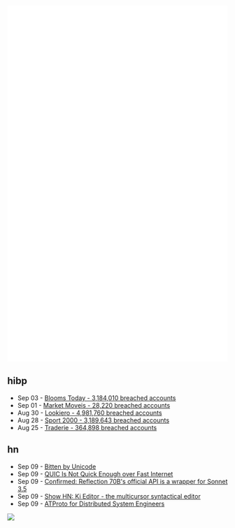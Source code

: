 ![Metrics](https://raw.githubusercontent.com/phixion/phixion/master/metrics.svg)

## hibp

<!--
for https://github.com/phixion/phixion/blob/main/.github/workflows/feeds.yml
-->
<!--START_SECTION:haveibeenpwnd-->
- Sep 03 - [Blooms Today - 3,184,010 breached accounts](https://haveibeenpwned.com/PwnedWebsites#BloomsToday)
- Sep 01 - [Market Moveis - 28,220 breached accounts](https://haveibeenpwned.com/PwnedWebsites#MarketMoveis)
- Aug 30 - [Lookiero - 4,981,760 breached accounts](https://haveibeenpwned.com/PwnedWebsites#Lookiero)
- Aug 28 - [Sport 2000 - 3,189,643 breached accounts](https://haveibeenpwned.com/PwnedWebsites#Sport2000)
- Aug 25 - [Traderie - 364,898 breached accounts](https://haveibeenpwned.com/PwnedWebsites#Traderie)
<!--END_SECTION:haveibeenpwnd-->

## hn

<!--
for https://github.com/phixion/phixion/blob/main/.github/workflows/feeds.yml
-->
<!--START_SECTION:hn-->
- Sep 09 - [Bitten by Unicode](https://pyatl.dev/2024/09/01/bitten-by-unicode/)
- Sep 09 - [QUIC Is Not Quick Enough over Fast Internet](https://dl.acm.org/doi/10.1145/3589334.3645323)
- Sep 09 - [Confirmed: Reflection 70B's official API is a wrapper for Sonnet 3.5](https://old.reddit.com/r/LocalLLaMA/s/4Ly2yj78aM)
- Sep 09 - [Show HN: Ki Editor - the multicursor syntactical editor](https://ki-editor.github.io/ki-editor/)
- Sep 09 - [ATProto for Distributed System Engineers](https://atproto.com/articles/atproto-for-distsys-engineers)
<!--END_SECTION:hn-->

<!--
for https://yhype.me
-->
![](https://hit.yhype.me/github/profile?user_id=13013670)
